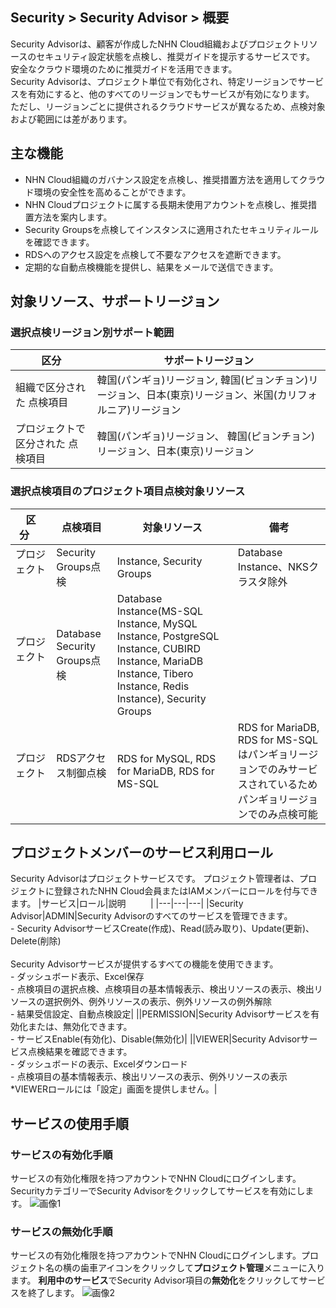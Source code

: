 ## Security > Security Advisor > 概要

Security Advisorは、顧客が作成したNHN Cloud組織およびプロジェクトリソースのセキュリティ設定状態を点検し、推奨ガイドを提示するサービスです。<br>安全なクラウド環境のために推奨ガイドを活用できます。<br>Security Advisorは、プロジェクト単位で有効化され、特定リージョンでサービスを有効にすると、他のすべてのリージョンでもサービスが有効になります。<br>ただし、リージョンごとに提供されるクラウドサービスが異なるため、点検対象および範囲には差があります。

## 主な機能
* NHN Cloud組織のガバナンス設定を点検し、推奨措置方法を適用してクラウド環境の安全性を高めることができます。
* NHN Cloudプロジェクトに属する長期未使用アカウントを点検し、推奨措置方法を案内します。
* Security Groupsを点検してインスタンスに適用されたセキュリティルールを確認できます。
* RDSへのアクセス設定を点検して不要なアクセスを遮断できます。
* 定期的な自動点検機能を提供し、結果をメールで送信できます。

## 対象リソース、サポートリージョン
### 選択点検リージョン別サポート範囲
|区分|サポートリージョン|
|---|---|
|組織で区分された 点検項目|韓国(パンギョ)リージョン, 韓国(ピョンチョン)リージョン、日本(東京)リージョン、米国(カリフォルニア)リージョン|
|プロジェクトで区分された 点検項目|韓国(パンギョ)リージョン、 韓国(ピョンチョン)リージョン、日本(東京)リージョン|

### 選択点検項目のプロジェクト項目点検対象リソース
|区分&nbsp;&nbsp;&nbsp;&nbsp;&nbsp;|点検項目|対象リソース|備考|
|---|---|---|---|
|プロジェクト &nbsp;&nbsp;&nbsp;&nbsp;&nbsp; |Security Groups点検|Instance, Security Groups|Database Instance、NKSクラスタ除外|
|プロジェクト &nbsp;&nbsp;&nbsp;&nbsp;&nbsp;|Database Security Groups点検|Database Instance(MS-SQL Instance, MySQL Instance, PostgreSQL Instance, CUBIRD Instance, MariaDB Instance, Tibero Instance, Redis Instance), Security Groups|
|プロジェクト &nbsp;&nbsp;&nbsp;&nbsp;&nbsp;&nbsp;&nbsp;&nbsp;&nbsp;&nbsp; |RDSアクセス制御点検 &nbsp;&nbsp;&nbsp;&nbsp;&nbsp;&nbsp;&nbsp;&nbsp;&nbsp;&nbsp;|RDS for MySQL, RDS for MariaDB, RDS for MS-SQL|RDS for MariaDB, RDS for MS-SQLはパンギョリージョンでのみサービスされているため パンギョリージョンでのみ点検可能|

## プロジェクトメンバーのサービス利用ロール

Security Advisorはプロジェクトサービスです。
プロジェクト管理者は、プロジェクトに登録されたNHN Cloud会員またはIAMメンバーにロールを付与できます。
|サービス|ロール|説明&nbsp;&nbsp;&nbsp;&nbsp;&nbsp;&nbsp;&nbsp;&nbsp;&nbsp;&nbsp;|
|---|---|---|
|Security Advisor|ADMIN|Security Advisorのすべてのサービスを管理できます。<br> - Security AdvisorサービスCreate(作成)、Read(読み取り)、Update(更新)、Delete(削除)<br><br>Security Advisorサービスが提供するすべての機能を使用できます。<br>- ダッシュボード表示、Excel保存<br>- 点検項目の選択点検、点検項目の基本情報表示、検出リソースの表示、検出リソースの選択例外、例外リソースの表示、例外リソースの例外解除<br>- 結果受信設定、自動点検設定|
||PERMISSION|Security Advisorサービスを有効化または、無効化できます。<br>- サービスEnable(有効化)、Disable(無効化)|
||VIEWER|Security Advisorサービス点検結果を確認できます。<br>- ダッシュボードの表示、Excelダウンロード<br>- 点検項目の基本情報表示、検出リソースの表示、例外リソースの表示<br>*VIEWERロールには「設定」画面を提供しません。|

## サービスの使用手順
### サービスの有効化手順
サービスの有効化権限を持つアカウントでNHN Cloudにログインします。SecurityカテゴリーでSecurity Advisorをクリックしてサービスを有効にします。
![画像1](https://kr1-api-object-storage.nhncloudservice.com/v1/AUTH_2acdfabf4efe4efc8a04c00b348110c9/cdn_origin/prod_securityadvisor/overview_jp_01.png)

### サービスの無効化手順
サービスの有効化権限を持つアカウントでNHN Cloudにログインします。プロジェクト名の横の歯車アイコンをクリックして**プロジェクト管理**メニューに入ります。
**利用中のサービス**でSecurity Advisor項目の**無効化**をクリックしてサービスを終了します。
![画像2](https://kr1-api-object-storage.nhncloudservice.com/v1/AUTH_2acdfabf4efe4efc8a04c00b348110c9/cdn_origin/prod_securityadvisor/overview_jp_02.png)
